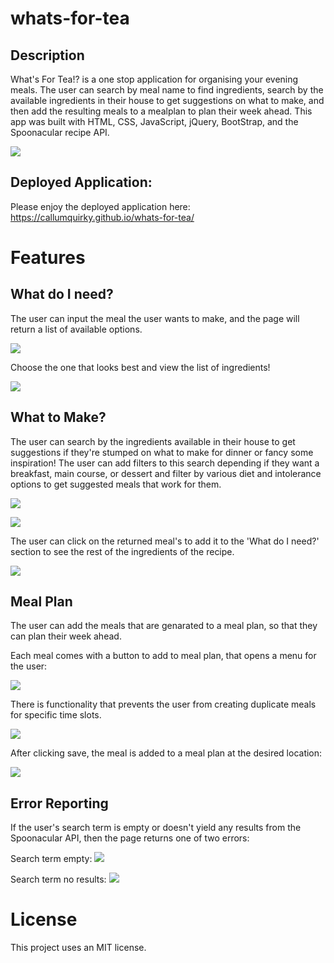 # whats-for-tea
## Description

What's For Tea!? is a one stop application for organising your evening meals. The user can search by meal name to find ingredients, search by the available ingredients in their house to get suggestions on what to make, and then add the resulting meals to a mealplan to plan their week ahead. This app was built with HTML, CSS, JavaScript, jQuery, BootStrap, and the Spoonacular recipe API.

![](assets/images/home.PNG)

## Deployed Application:

Please enjoy the deployed application here: https://callumquirky.github.io/whats-for-tea/

# Features

## What do I need?

The user can input the meal the user wants to make, and the page will return a list of available options. 

![](assets/images/whats-for-tea-meal-search-results.PNG)

Choose the one that looks best and view the list of ingredients!

![](assets/images/whats-for-tea-meal-ingredients-list.PNG)

## What to Make?

The user can search by the ingredients available in their house to get suggestions if they're stumped on what to make for dinner or fancy some inspiration! The user can add filters to this search depending if they want a breakfast, main course, or dessert and filter by various diet and intolerance options to get suggested meals that work for them.

![](assets/images/whats-for-tea-meal-search-pref.PNG)

![](assets/images/whats-for-tea-meal-search-list.PNG)

 The user can click on the returned meal's to add it to the 'What do I need?' section to see the rest of the ingredients of the recipe.

![](assets/images/whats-for-tea-meal-search-results.PNG)

## Meal Plan

The user can add the meals that are genarated to a meal plan, so that they can plan their week ahead.

Each meal comes with a button to add to meal plan, that opens a menu for the user:

![](assets/images/whats-for-tea-meal-stored.PNG)

There is functionality that prevents the user from creating duplicate meals for specific time slots. 

![](assets/images/whats-for-tea-meal-no-dupe.PNG)

After clicking save, the meal is added to a meal plan at the desired location:

![](assets/images/whats-for-tea-meal-plan.PNG)

## Error Reporting

If the user's search term is empty or doesn't yield any results from the Spoonacular API, then the page returns one of two errors:

Search term empty:
![](assets/images/whats-for-tea-search-error-empty.PNG)

Search term no results:
![](assets/images/whats-for-tea-search-error.PNG)

# License

This project uses an MIT license.
